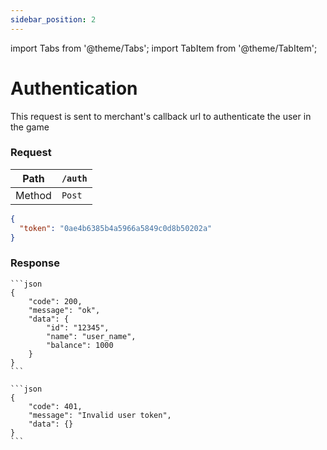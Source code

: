 ```yaml
---
sidebar_position: 2
---
```


import Tabs from '@theme/Tabs';
import TabItem from '@theme/TabItem';

# Authentication

This request is sent to merchant's callback url to authenticate the user in the game

### Request

| Path   | `/auth` |
| ------ | ------- |
| Method | `Post`  |

```json
{
  "token": "0ae4b6385b4a5966a5849c0d8b50202a"
}
```

### Response

<Tabs>
  <TabItem value="json" label="Success">

    ```json
    {
        "code": 200,
        "message": "ok",
        "data": {
            "id": "12345",
            "name": "user_name",
            "balance": 1000
        }
    }
    ```

</TabItem>

  <TabItem value="error" label="Error">

    ```json
    {
        "code": 401,
        "message": "Invalid user token",
        "data": {}
    }
    ```

</TabItem>
</Tabs>
